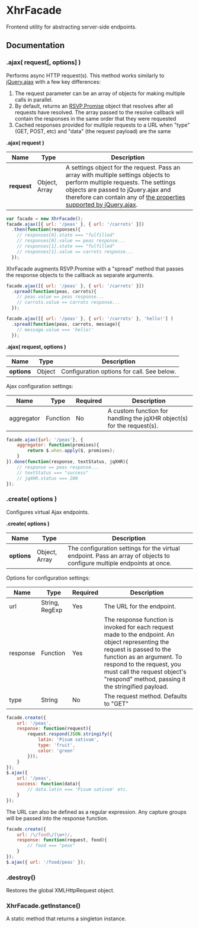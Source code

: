 # XhrFacade
Frontend utility for abstracting server-side endpoints.

## Documentation

### .ajax( request[, options] )
Performs async HTTP request(s). This method works similarly to [jQuery.ajax](http://api.jquery.com/jquery.ajax/) with a few key differences:

1. The request parameter can be an array of objects for making multiple calls in parallel.
2. By default, returns an [RSVP.Promise](https://github.com/tildeio/rsvp.js/) object that resolves after all requests have resolved. The array passed to the resolve callback will contain the responses in the same order that they were requested
2. Cached responses provided for multiple requests to a URL when "type" (GET, POST, etc) and "data" (the request payload) are the same

**.ajax( request )**

| Name | Type | Description |
| ---- | ---- | ----------- |
| **request** | Object, Array | A settings object for the request. Pass an array with multiple settings objects to perform multiple requests. The settings objects are passed to jQuery.ajax and therefore can contain any of [the properties supported by jQuery.ajax](http://api.jquery.com/jquery.ajax/#jQuery-ajax-settings). |

```javascript
var facade = new XhrFacade();
facade.ajax([{ url: '/peas' }, { url: '/carrots' }])
  .then(function(responses){
    // responses[0].state === "fulfilled"
    // responses[0].value == peas response...
    // responses[1].state === "fulfilled"
    // responses[1].value == carrots response...
  });
```
XhrFacade augments RSVP.Promise with a "spread" method that passes the response objects to the callback as separate arguments.
```javascript
facade.ajax([{ url: '/peas' }, { url: '/carrots' }])
  .spread(function(peas, carrots){
    // peas.value == peas response...
    // carrots.value == carrots response...
  });
```
```javascript
facade.ajax([{ url: '/peas' }, { url: '/carrots' }, 'hello!'] )
  .spread(function(peas, carrots, message){
    // message.value === 'hello!'
  });
```

**.ajax( request, options )**

| Name | Type | Description |
| ---- | ---- | ----------- |
| **options** | Object | Configuration options for call. See below. |

Ajax configuration settings:

| Name | Type | Required | Description |
| ---- | ---- | -------- | ----------- |
| aggregator | Function | No | A custom function for handling the jqXHR object(s) for the request(s). |


```javascript
facade.ajax({url: '/peas'}, {
    aggregator: function(promises){
        return $.when.apply($, promises);
    }
}).done(function(response, textStatus, jqXHR){
    // response == peas response...
    // textStatus === "success"
    // jqXHR.status === 200
});
```
### .create( options )
Configures virtual Ajax endpoints.

**.create( options )**

| Name | Type | Description |
| ---- | ---- | ----------- |
| **options** | Object, Array | The configuration settings for the virtual endpoint. Pass an array of objects to configure multiple endpoints at once. |

Options for configuration settings:

| Name | Type | Required | Description |
| ---- | ---- | -------- | ----------- |
| url | String, RegExp | Yes | The URL for the endpoint. |
| response | Function | Yes | The response function is invoked for each request made to the endpoint. An object representing the request is passed to the function as an argument. To respond to the request, you must call the request object's "respond" method, passing it the stringified payload. |
| type | String | No | The request method. Defaults to "GET" |

```javascript
facade.create({
    url: '/peas',
    response: function(request){
        request.respond(JSON.stringify({
            latin: 'Pisum sativum',
            type: 'fruit',
            color: 'green'
        }));
    }
});
$.ajax({
    url: '/peas',
    success: function(data){
        // data.latin === 'Pisum sativum' etc.
    }
});
```
The URL can also be defined as a regular expression. Any capture groups will be passed into the response function.
```javascript
facade.create({
    url: /\/food\/(\w+)/,
    response: function(request, food){
        // food === "peas"
    }
});
$.ajax({ url: '/food/peas' });
```
### .destroy()
Restores the global XMLHttpRequest object.

### XhrFacade.getInstance()
A static method that returns a singleton instance.
